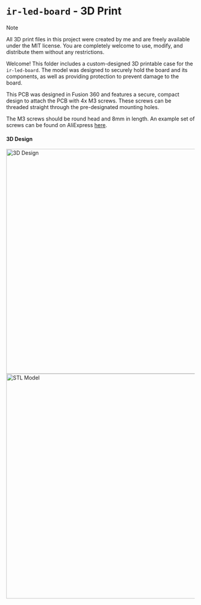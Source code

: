 # `ir-led-board` - 3D Print
> [!NOTE]  
> All 3D print files in this project were created by me and are freely available under the MIT license. You are completely welcome to use, modify, and distribute them without any restrictions.

Welcome! This folder includes a custom-designed 3D printable case for the `ir-led-board`. The model was designed to securely hold the board and its components, as well as providing protection to prevent damage to the board.

This PCB was designed in Fusion 360 and features a secure, compact design to attach the PCB with 4x M3 screws. These screws can be threaded straight through the pre-designated mounting holes.

The M3 screws should be round head and 8mm in length. An example set of screws can be found on AliExpress [here](https://www.aliexpress.us/item/3256806672911442.html).

#### 3D Design
<img src="https://github.com/user-attachments/assets/5dac2d5d-b5b4-4978-b274-93c94a39c024" alt="3D Design" width="600"/>
<br>
<img src="https://github.com/user-attachments/assets/e2bcc478-69ee-43c3-85f9-165e64d9afaa" alt="STL Model" width="600"/>